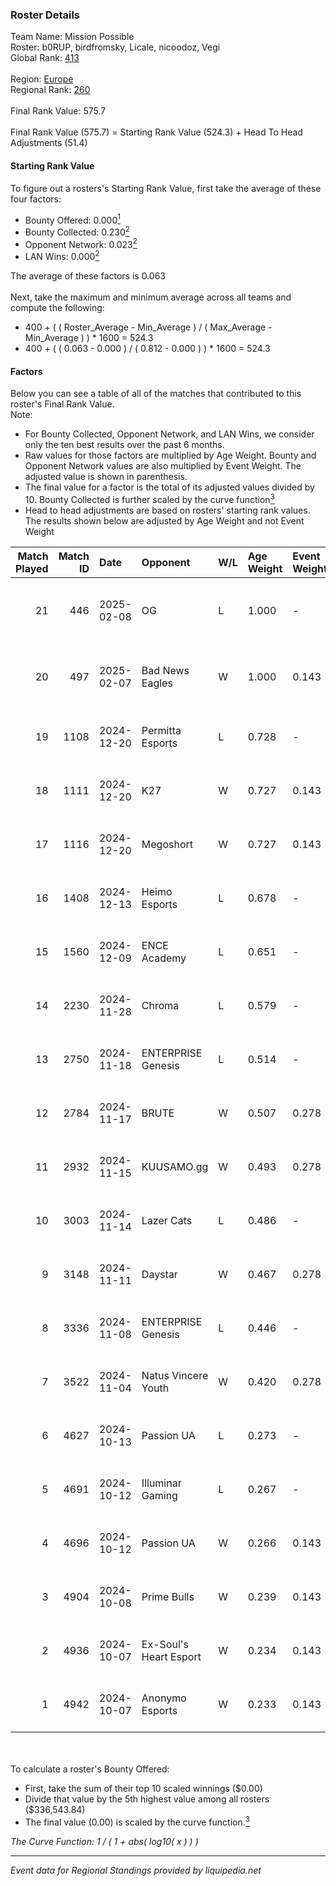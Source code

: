 ### Roster Details<br />
Team Name: Mission Possible<br />
Roster: b0RUP, birdfromsky, Licale, nicoodoz, Vegi<br />
Global Rank: [413](../../standings_global_2025_03_01.md)<br />
<br />
Region: [Europe]( ../../standings_europe_2025_03_01.md)<br />
Regional Rank: [260]( ../../standings_europe_2025_03_01.md)<br />
<br />
Final Rank Value:  575.7<br />
<br />
Final Rank Value (575.7) = Starting Rank Value (524.3) + Head To Head Adjustments (51.4)<br />

#### Starting Rank Value<br />
To figure out a rosters's Starting Rank Value, first take the average of these four factors:<br />
- Bounty Offered: 0.000[<sup>1</sup>](#table2)
- Bounty Collected: 0.230[<sup>2</sup>](#table1)
- Opponent Network: 0.023[<sup>2</sup>](#table1)
- LAN Wins: 0.000[<sup>2</sup>](#table1)

The average of these factors is 0.063<br />
<br />
Next, take the maximum and minimum average across all teams and compute the following:<br />
- 400 + ( ( Roster_Average - Min_Average ) / ( Max_Average - Min_Average ) ) * 1600 = 524.3
- 400 + ( ( 0.063 - 0.000 ) / ( 0.812 - 0.000 ) ) * 1600 = 524.3


#### Factors<br />
Below you can see a table of all of the matches that contributed to this roster's Final Rank Value.<br />
Note:<br />

- For Bounty Collected, Opponent Network, and LAN Wins, we consider only the ten best results over the past 6 months.
- Raw values for those factors are multiplied by Age Weight. Bounty and Opponent Network values are also multiplied by Event Weight. The adjusted value is shown in parenthesis.
- The final value for a factor is the total of its adjusted values divided by 10. Bounty Collected is further scaled by the curve function[<sup>3</sup>](#curveFunction)
- Head to head adjustments are based on rosters' starting rank values. The results shown below are adjusted by Age Weight and not Event Weight
<span id="table1"></span><br />


| Match Played | Match ID | Date       | Opponent               | W/L | Age Weight | Event Weight | Bounty Collected | Opponent Network | LAN Wins  | H2H Adj. | Roster                                     |
| -: | -: | :- | :- | :- | :- | :- | :- | :- | :- | -: | :- |
|           21 |      446 | 2025-02-08 | OG                     | L   | 1.000      | -            | -                | -                | -         |    -4.08 | b0RUP, birdfromsky, Licale, nicoodoz, Vegi |
|           20 |      497 | 2025-02-07 | Bad News Eagles        | W   | 1.000      | 0.143        | 0.000 (0.000)    | -                | 0 (0.000) |     8.43 | b0RUP, birdfromsky, Licale, nicoodoz, Vegi |
|           19 |     1108 | 2024-12-20 | Permitta Esports       | L   | 0.728      | -            | -                | -                | -         |    -4.79 | aidKiT, b0RUP, birdfromsky, Licale, Vegi   |
|           18 |     1111 | 2024-12-20 | K27                    | W   | 0.727      | 0.143        | 0.008 (0.001)    | 0.646 (0.067)    | 0 (0.000) |    18.81 | aidKiT, b0RUP, birdfromsky, Licale, Vegi   |
|           17 |     1116 | 2024-12-20 | Megoshort              | W   | 0.727      | 0.143        | 0.000 (0.000)    | 0.122 (0.013)    | 0 (0.000) |    10.93 | aidKiT, b0RUP, birdfromsky, Licale, Vegi   |
|           16 |     1408 | 2024-12-13 | Heimo Esports          | L   | 0.678      | -            | -                | -                | -         |    -6.17 | aidKiT, b0RUP, birdfromsky, Licale, Vegi   |
|           15 |     1560 | 2024-12-09 | ENCE Academy           | L   | 0.651      | -            | -                | -                | -         |    -4.34 | b0RUP, birdfromsky, Licale, m4tthi, Vegi   |
|           14 |     2230 | 2024-11-28 | Chroma                 | L   | 0.579      | -            | -                | -                | -         |    -6.20 | birdfromsky, Licale, m4tthi, SLY, Vegi     |
|           13 |     2750 | 2024-11-18 | ENTERPRISE Genesis     | L   | 0.514      | -            | -                | -                | -         |    -6.19 | b0RUP, birdfromsky, Licale, m4tthi, Vegi   |
|           12 |     2784 | 2024-11-17 | BRUTE                  | W   | 0.507      | 0.278        | 0.004 (0.001)    | 0.347 (0.049)    | 0 (0.000) |    11.01 | b0RUP, birdfromsky, Licale, m4tthi, Vegi   |
|           11 |     2932 | 2024-11-15 | KUUSAMO.gg             | W   | 0.493      | 0.278        | 0.000 (0.000)    | 0.180 (0.025)    | 0 (0.000) |     6.82 | b0RUP, birdfromsky, Licale, m4tthi, Vegi   |
|           10 |     3003 | 2024-11-14 | Lazer Cats             | L   | 0.486      | -            | -                | -                | -         |    -4.01 | b0RUP, birdfromsky, Licale, m4tthi, Vegi   |
|            9 |     3148 | 2024-11-11 | Daystar                | W   | 0.467      | 0.278        | 0.000 (0.000)    | 0.134 (0.017)    | 0 (0.000) |     9.03 | b0RUP, birdfromsky, Licale, m4tthi, Vegi   |
|            8 |     3336 | 2024-11-08 | ENTERPRISE Genesis     | L   | 0.446      | -            | -                | -                | -         |    -5.32 | b0RUP, birdfromsky, Licale, m4tthi, Vegi   |
|            7 |     3522 | 2024-11-04 | Natus Vincere Youth    | W   | 0.420      | 0.278        | -                | 0.027 (0.003)    | 0 (0.000) |     5.52 | b0RUP, birdfromsky, Licale, m4tthi, Vegi   |
|            6 |     4627 | 2024-10-13 | Passion UA             | L   | 0.273      | -            | -                | -                | -         |    -0.54 | b0RUP, birdfromsky, Licale, m4tthi, Vegi   |
|            5 |     4691 | 2024-10-12 | Illuminar Gaming       | L   | 0.267      | -            | -                | -                | -         |    -1.05 | b0RUP, birdfromsky, Licale, m4tthi, Vegi   |
|            4 |     4696 | 2024-10-12 | Passion UA             | W   | 0.266      | 0.143        | 0.044 (0.002)    | 0.595 (0.023)    | 0 (0.000) |     7.88 | b0RUP, birdfromsky, Licale, m4tthi, Vegi   |
|            3 |     4904 | 2024-10-08 | Prime Bulls            | W   | 0.239      | 0.143        | 0.000 (0.000)    | 0.060 (0.002)    | 0 (0.000) |     4.80 | b0RUP, birdfromsky, Licale, m4tthi, Vegi   |
|            2 |     4936 | 2024-10-07 | Ex-Soul's Heart Esport | W   | 0.234      | 0.143        | 0.000 (0.000)    | 0.072 (0.002)    | 0 (0.000) |     4.73 | b0RUP, birdfromsky, Licale, m4tthi, Vegi   |
|            1 |     4942 | 2024-10-07 | Anonymo Esports        | W   | 0.233      | 0.143        | 0.038 (0.001)    | 0.771 (0.026)    | -         |     6.14 | b0RUP, birdfromsky, Licale, m4tthi, Vegi   |

<br />
<span id="table2"></span><br />
To calculate a roster's Bounty Offered:<br />

- First, take the sum of their top 10 scaled winnings ($0.00)
- Divide that value by the 5th highest value among all rosters ($336,543.84)
- The final value (0.00) is scaled by the curve function.[<sup>3</sup>](#curveFunction)

<span id="curveFunction"></span>_The Curve Function: 1 / ( 1 + abs( log10( x ) ) )_<br />

---
_Event data for Regional Standings provided by liquipedia.net_<br />
